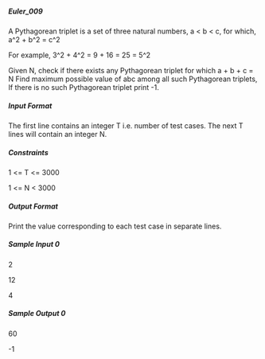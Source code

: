 ##### Euler_009
A Pythagorean triplet is a set of three natural numbers, a < b < c, for which, a^2 + b^2 = c^2

For example, 3^2 + 4^2 = 9 + 16 = 25 = 5^2

Given N, check if there exists any Pythagorean triplet for which a + b + c = N
Find maximum possible value of abc among all such Pythagorean triplets, If there is no such Pythagorean triplet print -1.

##### Input Format

The first line contains an integer T i.e. number of test cases.
The next T lines will contain an integer N.

##### Constraints

1 <= T <= 3000

1 <= N < 3000

##### Output Format

Print the value corresponding to each test case in separate lines.

##### Sample Input 0

2

12

4

##### Sample Output 0

60

-1